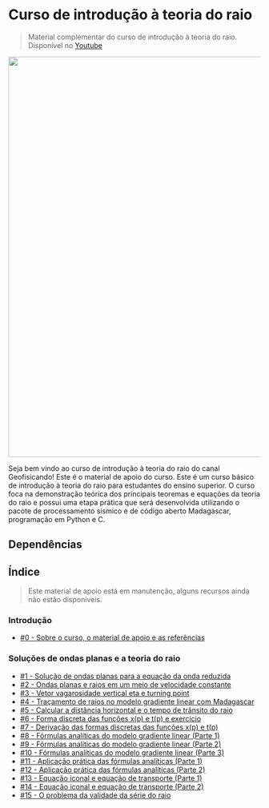 # Curso de introdução à teoria do raio

> Material complementar do curso de introdução à teoria do raio. Disponível no [Youtube](https://www.youtube.com/watch?v=M54LPfdrBPQ&list=PLLCFxfe9wkl_wQBwijV28lyQP7vddB9RN)

<img src="https://github.com/Geofisicando/introducao-teoria-raio/blob/master/teoria_raio.png" width="800">

Seja bem vindo ao curso de introdução à teoria do raio do canal Geofisicando! Este é o material de apoio do curso. Este é um curso básico de introdução
à teoria do raio para estudantes do ensino superior. O curso foca na demonstração teórica dos principais teoremas e equações
da teoria do raio e possui uma etapa prática que será desenvolvida utilizando o pacote de processamento sísmico e de código aberto Madagascar,
programação em Python e C.

## Dependências

## Índice
> Este material de apoio está em manutenção, alguns recursos ainda não estão disponíveis.

### Introdução
  - [#0 - Sobre o curso, o material de apoio e as referências](https://github.com/Geofisicando/introducao-teoria-raio/tree/master/intro#aula-0---sobre-o-curso-o-material-de-apoio-e-as-refer%C3%AAncias)

### Soluções de ondas planas e a teoria do raio
  - [#1 - Solução de ondas planas para a equação da onda reduzida](https://github.com/Geofisicando/introducao-teoria-raio/tree/master/modeloOndasPlanas)
  - [#2 - Ondas planas e raios em um meio de velocidade constante](https://github.com/Geofisicando/introducao-teoria-raio/tree/master/modeloOndasPlanas)
  - [#3 - Vetor vagarosidade vertical eta e turning point](https://github.com/Geofisicando/introducao-teoria-raio/tree/master/modeloOndasPlanas)
  - [#4 - Traçamento de raios no modelo gradiente linear com Madagascar](https://github.com/Geofisicando/introducao-teoria-raio/tree/master/lab/tracamento_raio#aula-4---tra%C3%A7amento-de-raios-no-modelo-gradiente-linear-com-madagascar)
  - [#5 - Calcular a distância horizontal e o tempo de trânsito do raio](https://github.com/Geofisicando/introducao-teoria-raio/tree/master/modeloOndasPlanas)
  - [#6 - Forma discreta das funções x(p) e t(p) e exercício](https://github.com/Geofisicando/introducao-teoria-raio/tree/master/modeloPilhaDeCamadasPlanas)
  - [#7 - Derivação das formas discretas das funções x(p) e t(p)](https://github.com/Geofisicando/introducao-teoria-raio/tree/master/modeloPilhaDeCamadasPlanas)
  - [#8 - Fórmulas analíticas do modelo gradiente linear (Parte 1)](https://github.com/Geofisicando/introducao-teoria-raio/tree/master/popov/cap1#aulas-8-10-f%C3%B3rmulas-anal%C3%ADticas-do-modelo-gradiente-linear)
  - [#9 - Fórmulas analíticas do modelo gradiente linear (Parte 2)](https://github.com/Geofisicando/introducao-teoria-raio/tree/master/popov/cap1#aulas-8-10-f%C3%B3rmulas-anal%C3%ADticas-do-modelo-gradiente-linear)
  - [#10 - Fórmulas analíticas do modelo gradiente linear (Parte 3)](https://github.com/Geofisicando/introducao-teoria-raio/tree/master/popov/cap1#aulas-8-10-f%C3%B3rmulas-anal%C3%ADticas-do-modelo-gradiente-linear)
  - [#11 - Aplicação prática das fórmulas analíticas (Parte 1)](https://github.com/Geofisicando/introducao-teoria-raio/tree/master/lab/analitico#aulas-11-e-12---aplica%C3%A7%C3%A3o-pr%C3%A1tica-das-f%C3%B3rmulas-anal%C3%ADticas)
  - [#12 - Aplicação prática das fórmulas analíticas (Parte 2)](https://github.com/Geofisicando/introducao-teoria-raio/tree/master/lab/analitico#aulas-11-e-12---aplica%C3%A7%C3%A3o-pr%C3%A1tica-das-f%C3%B3rmulas-anal%C3%ADticas)
  - [#13 - Equação iconal e equação de transporte (Parte 1)](https://github.com/Geofisicando/introducao-teoria-raio/blob/master/popov/cap1/README.md#aulas-13-15-demonstra%C3%A7%C3%A3o-das-equa%C3%A7%C3%B5es-iconal-e-de-transporte-e-o-problema-de-validade-da-s%C3%A9rie-do-raio)
  - [#14 - Equação iconal e equação de transporte (Parte 2)](https://github.com/Geofisicando/introducao-teoria-raio/blob/master/popov/cap1/README.md#aulas-13-15-demonstra%C3%A7%C3%A3o-das-equa%C3%A7%C3%B5es-iconal-e-de-transporte-e-o-problema-de-validade-da-s%C3%A9rie-do-raio)
  - [#15 - O problema da validade da série do raio](https://github.com/Geofisicando/introducao-teoria-raio/blob/master/popov/cap1/README.md#aulas-13-15-demonstra%C3%A7%C3%A3o-das-equa%C3%A7%C3%B5es-iconal-e-de-transporte-e-o-problema-de-validade-da-s%C3%A9rie-do-raio)

